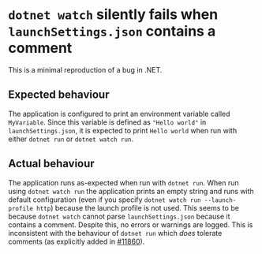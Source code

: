 # `dotnet watch` silently fails when `launchSettings.json` contains a comment

This is a minimal reproduction of a bug in .NET.

## Expected behaviour

The application is configured to print an environment variable called `MyVariable`. Since this variable is defined as `"Hello world"` in `launchSettings.json`, it is expected to print `Hello world` when run with either `dotnet run` or `dotnet watch run`.

## Actual behaviour

The application runs as-expected when run with `dotnet run`. When run using `dotnet watch run` the application prints an empty string and runs with default configuration (even if you specify `dotnet watch run --launch-profile http`) because the launch profile is not used. This seems to be because `dotnet watch` cannot parse `launchSettings.json` because it contains a comment. Despite this, no errors or warnings are logged. This is inconsistent with the behaviour of `dotnet run` which _does_ tolerate comments (as explicitly added in [#11860](https://github.com/dotnet/cli/pull/11860)).